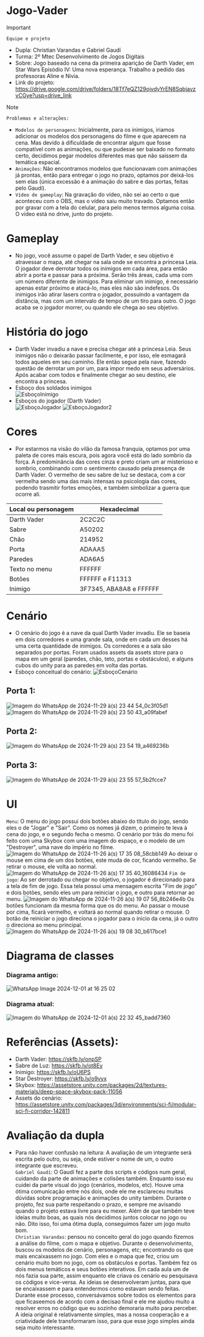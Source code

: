 
# Jogo-Vader
>[!Important]
 >`Equipe e projeto`
>- Dupla: Christian Varandas e Gabriel Gaudí
>- Turma: 2º Mtec Desenvolvimento de Jogos Digitais
>- Sobre: Jogo baseado na cena da primeira aparição de Darth Vader, em Star Wars Episódio IV: Uma nova esperança. Trabalho a pedido das professoras Aline e Nivia.
>- Link do projeto: https://drive.google.com/drive/folders/18Tf7eQZ129ojvdyYrEN8SqbjavzvCGye?usp=drive_link

>[!NOTE]
 >`Problemas e alterações:`
>- `Modelos de personagens`: Inicialmente, para os inimigos, iriamos adicionar os modelos dos personagens do filme e que aparecem na cena. Mas devido à dificuldade de encontrar algum que fosse compatível com as animações, ou que pudesse ser baixado no formato certo, decidimos pegar modelos diferentes mas que não saíssem da temática espacial.
>- `Animações`: Não encontramos modelos que funcionavam com animações já prontas, então para entregar o jogo no prazo, optamos por deixá-los sem elas (única excessão é a animação do sabre e das portas, feitas pelo Gaudí).
>- `Vídeo de gameplay`: Na gravação do vídeo, não sei ao certo o que aconteceu com o OBS, mas o vídeo saiu muito travado. Optamos então por gravar com a tela do celular, para pelo menos termos alguma coisa. O vídeo está no drive, junto do projeto.

# Gameplay
- No jogo, você assume o papel de Darth Vader, e seu objetivo é atravessar o mapa, até chegar na sala onde se encontra a princesa Leia. O jogador deve derrotar todos os inimigos em cada área, para então abrir a porta e passar para a próxima. Serão três áreas, cada uma com um número diferente de inimigos. Para eliminar um inimigo, é necessário apenas estar próximo e atacá-lo, mas eles não são indefesos. Os inimigos irão atirar lasers contra o jogador, possuindo a vantagem da distância, mas com um intervalo de tempo de um tiro para outro. O jogo acaba se o jogador morrer, ou quando ele chega ao seu objetivo.


# História do jogo
- Darth Vader invadiu a nave e precisa chegar até a princesa Leia. Seus inimigos não o deixarão passar facilmente, e por isso, ele esmagará todos aqueles em seu caminho. Ele então segue pela nave, fazendo questão de derrotar um por um, para impor medo em seus adversários. Após acabar com todos e finalmente chegar ao seu destino, ele encontra a princesa.
- Esboço dos soldados inimigos <br>
 ![EsboçoInimigo](https://github.com/user-attachments/assets/e92b1723-1145-4171-95ca-20c42554a054)
- Esboços do jogador (Darth Vader) <br>
 ![EsboçoJogador](https://github.com/user-attachments/assets/a5e12d89-8800-4c00-b22a-8501c7a73b62)
![EsboçoJogador2](https://github.com/user-attachments/assets/28be7a92-ca32-42d0-a06d-f2e8ab9ccfed)


# Cores
- Por estarmos na visão do vilão da famosa franquia, optamos por uma paleta de cores mais escura, pois agora você está do lado sombrio da força. A predominância das cores cinza e preto criam um ar misterioso e sombrio, combinando com o sentimento causado pela presença de Darth Vader. O vermelho de seu sabre de luz se destaca, com a cor vermelha sendo uma das mais intensas na psicologia das cores, podendo trasmitir fortes emoções, e também simbolizar a guerra que ocorre ali.

| Local ou personagem | Hexadecimal |
| --- | --- |
| Darth Vader | 2C2C2C |
| Sabre | A50202 |
| Chão | 214952 |
| Porta | ADAAA5 |
| Paredes | ADA6A5 |
| Texto no menu | FFFFFF |
| Botões | FFFFFF e F11313 |
| Inimigo | 3F7345, ABA8A8 e FFFFFF |

# Cenário
- O cenário do jogo é a nave da qual Darth Vader invadiu. Ele se baseia em dois corredores e uma grande sala, onde em cada um desses há uma certa quantidade de inimigos. Os corredores e a sala são separados por portas. Foram usados assets da assets store para o mapa em um geral (paredes, chão, teto, portas e obstáculos), e alguns cubos do unity para as paredes em volta das portas.
- Esboço conceitual do cenário:
  ![EsboçoCenário](https://github.com/user-attachments/assets/3772f492-c11e-4645-a9fd-35c81e940a42)

## Porta 1:
![Imagem do WhatsApp de 2024-11-29 à(s) 23 44 54_0c3f05d1](https://github.com/user-attachments/assets/9bd8fccf-ebea-4ca9-bb6d-9e0fb3a1c27b)
![Imagem do WhatsApp de 2024-11-29 à(s) 23 50 43_a09fabef](https://github.com/user-attachments/assets/601e7c69-63c5-4ee3-ba1a-5ce306c65ba2)
## Porta 2:
![Imagem do WhatsApp de 2024-11-29 à(s) 23 54 19_a469236b](https://github.com/user-attachments/assets/72f1533e-8724-4c20-bcbb-91d802054413)
## Porta 3:
![Imagem do WhatsApp de 2024-11-29 à(s) 23 55 57_5b2fcce7](https://github.com/user-attachments/assets/841ae5ee-fdde-446f-8e1d-00665ea295db)

# UI
`Menu`: O menu do jogo possui dois botões abaixo do título do jogo, sendo eles o de "Jogar" e "Sair". Como os nomes já dizem, o primeiro te leva à cena do jogo, e o segundo fecha o mesmo. O cenário por trás do menu foi feito com uma Skybox com uma imagem do espaço, e o modelo de um "Destroyer", uma nave do império no filme.
![Imagem do WhatsApp de 2024-11-26 à(s) 17 35 08_58cbb149](https://github.com/user-attachments/assets/3c72a58f-faa6-42eb-864c-abe1c49f4d19)
Ao deixar o mouse em cima de um dos botões, este muda de cor, ficando vermelho. Se retirar o mouse, ele volta ao normal.
![Imagem do WhatsApp de 2024-11-26 à(s) 17 35 40_16086434](https://github.com/user-attachments/assets/2c3dfeb2-b48e-4c90-bff9-6fe7e2764d19)
`Fim de jogo`: Ao ser derrotado ou chegar no objetivo, o jogador é direcionado para a tela de fim de jogo. Essa tela possui uma mensagem escrita "Fim de jogo" e dois botões, sendo eles um para reiniciar o jogo, e outro para retornar ao menu.
![Imagem do WhatsApp de 2024-11-26 à(s) 19 07 56_8b246e4b](https://github.com/user-attachments/assets/d81725b4-7f05-460d-9c15-38f2664334ac)
Os botões funcionam da mesma forma que os do menu. Ao passar o mouse por cima, ficará vermelho, e voltará ao normal quando retirar o mouse. O botão de reiniciar o jogo direciona o jogador para o inicio da cena, já o outro o direciona ao menu principal.
![Imagem do WhatsApp de 2024-11-26 à(s) 19 08 30_b617bce1](https://github.com/user-attachments/assets/82e7654f-ea9d-4c8c-bf71-95c44e86184f)

# Diagrama de classes
### Diagrama antigo:
![WhatsApp Image 2024-12-01 at 16 25 02](https://github.com/user-attachments/assets/2a16aa42-b204-4df9-bdb0-1e036856d0d5)
### Diagrama atual:
![Imagem do WhatsApp de 2024-12-01 à(s) 22 32 45_badd7360](https://github.com/user-attachments/assets/3620218f-0c3a-417b-bf05-7f9a74ebe086)


# Referências (Assets):
- Darth Vader: https://skfb.ly/onpSP
- Sabre de Luz: https://skfb.ly/ot8Ey
- Inimigo: https://skfb.ly/oU6PS
- Star Destroyer: https://skfb.ly/o9vyx
- Skybox: https://assetstore.unity.com/packages/2d/textures-materials/deep-space-skybox-pack-11056
- Assets do cenário: https://assetstore.unity.com/packages/3d/environments/sci-fi/modular-sci-fi-corridor-142811

# Avaliação da dupla
- Para não haver confusão na leitura: A avaliação de um integrante será escrita pelo outro, ou seja, onde estiver o nome de um, o outro integrante que escreveu.<br>
`Gabriel Gaudí`: O Gaudí fez a parte dos scripts e códigos num geral, cuidando da parte de animações e colisões também. Enquanto isso eu cuidei da parte visual do jogo (cenários, modelos, etc). Houve uma ótima comunicação entre nós dois, onde ele me esclareceu muitas dúvidas sobre programação e animações do unity também. Durante o projeto, fez sua parte respeitando o prazo, e sempre me avisando quando o projeto estava livre para eu mexer. Além de que também teve ideias muito boas, as quais nós decidimos juntos colocar no jogo ou não. Dito isso, foi uma ótima dupla, conseguimos fazer um jogo muito bom.<br>
`Christian Varandas`: pensou no conceito geral do jogo quando fizemos a análise do filme, com o mapa e objetivo.
Durante o desenvolvimento, buscou os modelos de cenário, personagens, etc; encontrando os que mais encaixassem no jogo. Com eles e o mapa que fez, criou um cenário muito bom no jogo, com os obstáculos e portas.
Também fez os dois menus temáticos e seus botões interativos.
Em cada aula um de nós fazia sua parte, assim enquanto ele criava os cenário eu pesquisava os códigos e vice-versa. As ideias se desenvolveram juntas, para que se encaixassem e para entendermos como estavam sendo feitas. Durante esse processo, conversávamos sobre todos os elementos para que ficaseemos de acordo com a decisao final e ele me ajudou muito a resolver erros no código que eu sozinho demoraria muito para perceber.
A ideia original é relativamente simples, mas a nossa cooperação e a criatividade dele transformaram isso, para que esse jogo simples ainda seja muito interessante.
